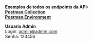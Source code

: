 **Exemplos de todos os endpoints da API:**<br>
**<a href="../GerenciamentoBiblioteca.postman_collection.json" download target="_blank">Postman Collection</a>**<br>
**<a href="../GerenciarBiblioteca.postman_environment.json" download target="_blank">Postman Environment</a>**

**Usuario Admin**<br>
Login: admin@admin.com<br>
Senha: 123456